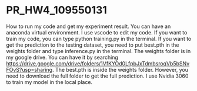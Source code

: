 # PR_HW4_109550131
How to run my code and get my experiment result.
You can have an anaconda virtual environment.
I use vscode to edit my code.
If you want to train my code, you can type python training.py in the terminal.
If you want to get the prediction to the testing dataset, you need to put best.pth in the weights folder and type inference.py in the terminal.
The weights folder is in my google drive. You can have it by searching https://drive.google.com/drive/folders/1VfKYOd0LfpbJxTdmbsroqVb5bSNvFOvS?usp=sharing.
The best.pth is inside the weights folder. However, you need to download the full folder to get the full prediction.
I use Nvidia 3060 to train my model in the local place.
